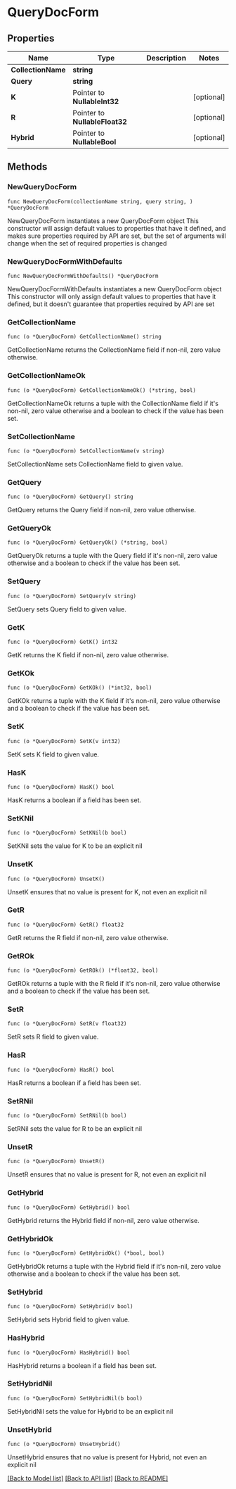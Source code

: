 # QueryDocForm

## Properties

Name | Type | Description | Notes
------------ | ------------- | ------------- | -------------
**CollectionName** | **string** |  | 
**Query** | **string** |  | 
**K** | Pointer to **NullableInt32** |  | [optional] 
**R** | Pointer to **NullableFloat32** |  | [optional] 
**Hybrid** | Pointer to **NullableBool** |  | [optional] 

## Methods

### NewQueryDocForm

`func NewQueryDocForm(collectionName string, query string, ) *QueryDocForm`

NewQueryDocForm instantiates a new QueryDocForm object
This constructor will assign default values to properties that have it defined,
and makes sure properties required by API are set, but the set of arguments
will change when the set of required properties is changed

### NewQueryDocFormWithDefaults

`func NewQueryDocFormWithDefaults() *QueryDocForm`

NewQueryDocFormWithDefaults instantiates a new QueryDocForm object
This constructor will only assign default values to properties that have it defined,
but it doesn't guarantee that properties required by API are set

### GetCollectionName

`func (o *QueryDocForm) GetCollectionName() string`

GetCollectionName returns the CollectionName field if non-nil, zero value otherwise.

### GetCollectionNameOk

`func (o *QueryDocForm) GetCollectionNameOk() (*string, bool)`

GetCollectionNameOk returns a tuple with the CollectionName field if it's non-nil, zero value otherwise
and a boolean to check if the value has been set.

### SetCollectionName

`func (o *QueryDocForm) SetCollectionName(v string)`

SetCollectionName sets CollectionName field to given value.


### GetQuery

`func (o *QueryDocForm) GetQuery() string`

GetQuery returns the Query field if non-nil, zero value otherwise.

### GetQueryOk

`func (o *QueryDocForm) GetQueryOk() (*string, bool)`

GetQueryOk returns a tuple with the Query field if it's non-nil, zero value otherwise
and a boolean to check if the value has been set.

### SetQuery

`func (o *QueryDocForm) SetQuery(v string)`

SetQuery sets Query field to given value.


### GetK

`func (o *QueryDocForm) GetK() int32`

GetK returns the K field if non-nil, zero value otherwise.

### GetKOk

`func (o *QueryDocForm) GetKOk() (*int32, bool)`

GetKOk returns a tuple with the K field if it's non-nil, zero value otherwise
and a boolean to check if the value has been set.

### SetK

`func (o *QueryDocForm) SetK(v int32)`

SetK sets K field to given value.

### HasK

`func (o *QueryDocForm) HasK() bool`

HasK returns a boolean if a field has been set.

### SetKNil

`func (o *QueryDocForm) SetKNil(b bool)`

 SetKNil sets the value for K to be an explicit nil

### UnsetK
`func (o *QueryDocForm) UnsetK()`

UnsetK ensures that no value is present for K, not even an explicit nil
### GetR

`func (o *QueryDocForm) GetR() float32`

GetR returns the R field if non-nil, zero value otherwise.

### GetROk

`func (o *QueryDocForm) GetROk() (*float32, bool)`

GetROk returns a tuple with the R field if it's non-nil, zero value otherwise
and a boolean to check if the value has been set.

### SetR

`func (o *QueryDocForm) SetR(v float32)`

SetR sets R field to given value.

### HasR

`func (o *QueryDocForm) HasR() bool`

HasR returns a boolean if a field has been set.

### SetRNil

`func (o *QueryDocForm) SetRNil(b bool)`

 SetRNil sets the value for R to be an explicit nil

### UnsetR
`func (o *QueryDocForm) UnsetR()`

UnsetR ensures that no value is present for R, not even an explicit nil
### GetHybrid

`func (o *QueryDocForm) GetHybrid() bool`

GetHybrid returns the Hybrid field if non-nil, zero value otherwise.

### GetHybridOk

`func (o *QueryDocForm) GetHybridOk() (*bool, bool)`

GetHybridOk returns a tuple with the Hybrid field if it's non-nil, zero value otherwise
and a boolean to check if the value has been set.

### SetHybrid

`func (o *QueryDocForm) SetHybrid(v bool)`

SetHybrid sets Hybrid field to given value.

### HasHybrid

`func (o *QueryDocForm) HasHybrid() bool`

HasHybrid returns a boolean if a field has been set.

### SetHybridNil

`func (o *QueryDocForm) SetHybridNil(b bool)`

 SetHybridNil sets the value for Hybrid to be an explicit nil

### UnsetHybrid
`func (o *QueryDocForm) UnsetHybrid()`

UnsetHybrid ensures that no value is present for Hybrid, not even an explicit nil

[[Back to Model list]](../README.md#documentation-for-models) [[Back to API list]](../README.md#documentation-for-api-endpoints) [[Back to README]](../README.md)



